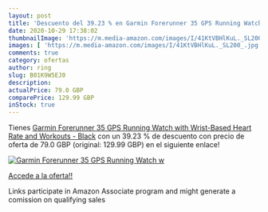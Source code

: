 ```yaml
---
layout: post
title: 'Descuento del 39.23 % en Garmin Forerunner 35 GPS Running Watch w'
date: 2020-10-29 17:38:02
thumbnailImage: 'https://m.media-amazon.com/images/I/41KtVBHlKuL._SL200_.jpg'
images: [ 'https://m.media-amazon.com/images/I/41KtVBHlKuL._SL200_.jpg' ]
comments: true
category: ofertas
author: ring
slug: B01K9W5EJ0
description:
actualPrice: 79.0 GBP
comparePrice: 129.99 GBP
inStock: true
---
```


Tienes [Garmin Forerunner 35 GPS Running Watch with Wrist-Based Heart Rate and Workouts - Black](https://www.amazon.co.uk/dp/B01K9W5EJ0/?tag=tolees0a-21) con un 39.23 % de descuento con precio de oferta de 79.0 GBP (original: 129.99 GBP) en el siguiente enlace!

[![Garmin Forerunner 35 GPS Running Watch w](https://m.media-amazon.com/images/I/41KtVBHlKuL._SL200_.jpg)](https://www.amazon.co.uk/dp/B01K9W5EJ0/?tag=tolees0a-21)

[Accede a la oferta!!](https://www.amazon.co.uk/dp/B01K9W5EJ0/?tag=tolees0a-21)

Links participate in Amazon Associate program and might generate a comission on qualifying sales


